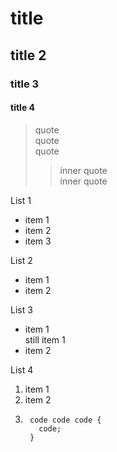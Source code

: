 # title

## title 2

### title 3

#### title 4

> quote  
> quote  
> quote
> > inner quote  
> > inner quote

List 1  
- item 1
- item 2
- item 3

List 2  
* item 1
* item 2

List 3  
- item 1  
still item 1
- item 2

List 4  

1. item 1
2. item 2
3. 		code code code {
		  code;
		}


		


